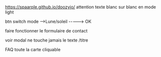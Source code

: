 https://spaarple.github.io/doozyjo/
attention texte blanc sur blanc en mode light

btn switch mode -->Lune/soleil -----> OK

faire fonctionner le formulaire de contact

voir modal ne touche jamais le texte /titre

FAQ toute la carte cliquable